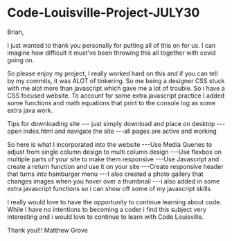 # Code-Louisville-Project-JULY30

Brian,

I just wanted to thank you personally for putting all of this on for us. I can imagine how difficult it must’ve been throwing this all together with covid going on. 

So please enjoy my project, I really worked hard on this and if you can tell by my commits, it was ALOT of tinkering. So me being a designer CSS stuck with me alot more than javascript which gave me a lot of trouble. So i have a CSS focused website. To account for some extra javascript practice I added some functions and math equations that print to the console log as some extra java work.

Tips for downloading site
--- just simply download and place on desktop
---open index.html and navigate the site
---all pages are active and working


So here is what I incorporated into the website
---Use Media Queries to adjust from single column design to multi column design
---Use flexbox on multiple parts of your site to make them responsive
---Use Javascript and create a return function and use it on your site
---Create responsive header that turns into hamburger menu
---I also created a photo gallery that changes images when you hover over a thumbnail
---i also added in some extra javascript functions so i can show off some of my javascript skills

I really would love to have the opportunity to continue learning about code. While I have no intentions to becoming a coder i find this subject very interesting and i would love to continue to learn with Code Louisville.

Thank you!!!
Matthew Grove


